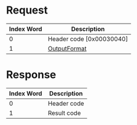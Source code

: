 # Request

| Index Word | Description                                               |
|------------|-----------------------------------------------------------|
| 0          | Header code \[0x00030040\]                                |
| 1          | [OutputFormat](Camera_Services#OutputFormat_2 "wikilink") |

# Response

| Index Word | Description |
|------------|-------------|
| 0          | Header code |
| 1          | Result code |